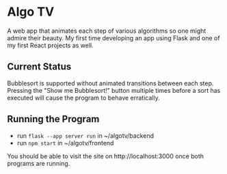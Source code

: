 # Algo TV

A web app that animates each step of various algorithms so one might admire their beauty. My first time developing an app using Flask and one of my first React projects as well.

## Current Status
Bubblesort is supported without animated transitions between each step. Pressing the "Show me Bubblesort!" button multiple times before a sort has executed will cause the program to behave erratically.

## Running the Program
- run `flask --app server run` in ~/algotv/backend
- run `npm start` in ~/algotv/frontend

You should be able to visit the site on http://localhost:3000 once both programs are running.


